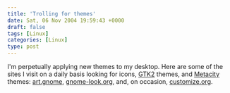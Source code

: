 ```yaml
---
title: 'Trolling for themes'
date: Sat, 06 Nov 2004 19:59:43 +0000
draft: false
tags: [Linux]
categories: [Linux]
type: post
---
```


I'm perpetually applying new themes to my desktop. Here are some of the sites I visit on a daily basis looking for icons, [GTK2](http://en.wikipedia.org/wiki/Gtk) themes, and [Metacity](http://en.wikipedia.org/wiki/Metacity) themes: [art.gnome](http://art.gnome.org), [gnome-look.org](http://www.gnome-look.org), and, on occasion, [customize.org](http://www.customize.org).